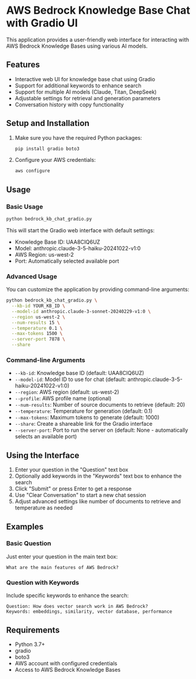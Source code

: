 # AWS Bedrock Knowledge Base Chat with Gradio UI

This application provides a user-friendly web interface for interacting with AWS Bedrock Knowledge Bases using various AI models.

## Features

- Interactive web UI for knowledge base chat using Gradio
- Support for additional keywords to enhance search
- Support for multiple AI models (Claude, Titan, DeepSeek)
- Adjustable settings for retrieval and generation parameters
- Conversation history with copy functionality

## Setup and Installation

1. Make sure you have the required Python packages:
   ```bash
   pip install gradio boto3
   ```

2. Configure your AWS credentials:
   ```bash
   aws configure
   ```

## Usage

### Basic Usage

```bash
python bedrock_kb_chat_gradio.py
```

This will start the Gradio web interface with default settings:
- Knowledge Base ID: UAA8CIQ6UZ
- Model: anthropic.claude-3-5-haiku-20241022-v1:0
- AWS Region: us-west-2
- Port: Automatically selected available port

### Advanced Usage

You can customize the application by providing command-line arguments:

```bash
python bedrock_kb_chat_gradio.py \
  --kb-id YOUR_KB_ID \
  --model-id anthropic.claude-3-sonnet-20240229-v1:0 \
  --region us-west-2 \
  --num-results 15 \
  --temperature 0.1 \
  --max-tokens 1500 \
  --server-port 7878 \
  --share
```

### Command-line Arguments

- `--kb-id`: Knowledge base ID (default: UAA8CIQ6UZ)
- `--model-id`: Model ID to use for chat (default: anthropic.claude-3-5-haiku-20241022-v1:0)
- `--region`: AWS region (default: us-west-2)
- `--profile`: AWS profile name (optional)
- `--num-results`: Number of source documents to retrieve (default: 20)
- `--temperature`: Temperature for generation (default: 0.1)
- `--max-tokens`: Maximum tokens to generate (default: 1000)
- `--share`: Create a shareable link for the Gradio interface
- `--server-port`: Port to run the server on (default: None - automatically selects an available port)

## Using the Interface

1. Enter your question in the "Question" text box
2. Optionally add keywords in the "Keywords" text box to enhance the search
3. Click "Submit" or press Enter to get a response
4. Use "Clear Conversation" to start a new chat session
5. Adjust advanced settings like number of documents to retrieve and temperature as needed

## Examples

### Basic Question
Just enter your question in the main text box:
```
What are the main features of AWS Bedrock?
```

### Question with Keywords
Include specific keywords to enhance the search:
```
Question: How does vector search work in AWS Bedrock?
Keywords: embeddings, similarity, vector database, performance
```

## Requirements

- Python 3.7+
- gradio
- boto3
- AWS account with configured credentials
- Access to AWS Bedrock Knowledge Bases 